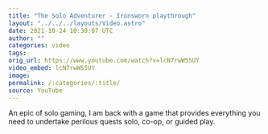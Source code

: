 ```yaml
---
title: "The Solo Adventurer - Ironsworn playthrough"
layout: "../../../layouts/Video.astro"
date: 2021-10-24 10:30:07 UTC
author: ""
categories: video
tags: 
orig_url: https://www.youtube.com/watch?v=lcN7rwW55UY
video_embed: lcN7rwW55UY
image:
permalink: /:categories/:title/
source: YouTube
---
```

An epic of solo gaming, I am back with a game that provides everything you need to undertake perilous quests solo, co-op, or guided play.
